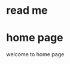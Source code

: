 # read me 
<html>
  <body>
    <h1>home page</h1>
      <p>welcome to home page</p>
  </body>
  </html>
  
